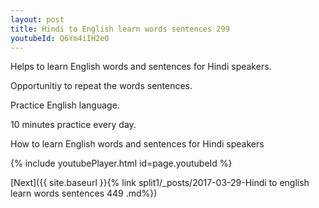 ```yaml
---
layout: post
title: Hindi to English learn words sentences 299 
youtubeId: Q6Ym4iIH2e0
---
```

 
 
Helps to learn English words and sentences for Hindi speakers.

Opportunitiy to repeat the words sentences. 

Practice English language. 
 
10 minutes practice every day. 
 
How to learn English words and sentences for Hindi speakers 
 
{% include youtubePlayer.html id=page.youtubeId %}
 
 
[Next]({{ site.baseurl }}{% link  split1/_posts/2017-03-29-Hindi to english learn words sentences 449 .md%})
 
